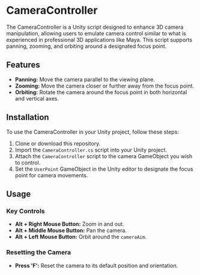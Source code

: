 # CameraController

The CameraController is a Unity script designed to enhance 3D camera manipulation, allowing users to emulate camera control similar to what is experienced in professional 3D applications like Maya. This script supports panning, zooming, and orbiting around a designated focus point.

## Features

- **Panning:** Move the camera parallel to the viewing plane.
- **Zooming:** Move the camera closer or further away from the focus point.
- **Orbiting:** Rotate the camera around the focus point in both horizontal and vertical axes.

## Installation

To use the CameraController in your Unity project, follow these steps:

1. Clone or download this repository.
2. Import the `CameraController.cs` script into your Unity project.
3. Attach the `CameraController` script to the camera GameObject you wish to control.
4. Set the `UserPoint` GameObject in the Unity editor to designate the focus point for camera movements.

## Usage

### Key Controls
- **Alt + Right Mouse Button:** Zoom in and out.
- **Alt + Middle Mouse Button:** Pan the camera.
- **Alt + Left Mouse Button:** Orbit around the `cameraAim`.

### Resetting the Camera
- **Press 'F':** Reset the camera to its default position and orientation.
